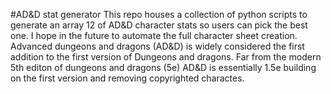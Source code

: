 #AD&D stat generator
This repo houses a collection of python scripts to generate an array 12 of AD&D character stats so users can pick the best one. I hope in the future to automate the full character sheet creation. Advanced dungeons and dragons (AD&D) is widely considered the first addition to the first version of Dungeons and dragons. Far from the modern 5th editon of dungeons and dragons (5e) AD&D is essentially 1.5e building on the first version and removing copyrighted charactes.
